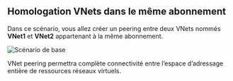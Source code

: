 ## <a name="peering-vnets-in-the-same-subscription"></a>Homologation VNets dans le même abonnement

Dans ce scénario, vous allez créer un peering entre deux VNets nommés **VNet1** et **VNet2** appartenant à la même abonnement. 

![Scénario de base](./media/virtual-networks-create-vnetpeering-scenario-basic-include/figure01.PNG)

VNet peering permettra complète connectivité entre l’espace d’adressage entière de ressources réseaux virtuels.    